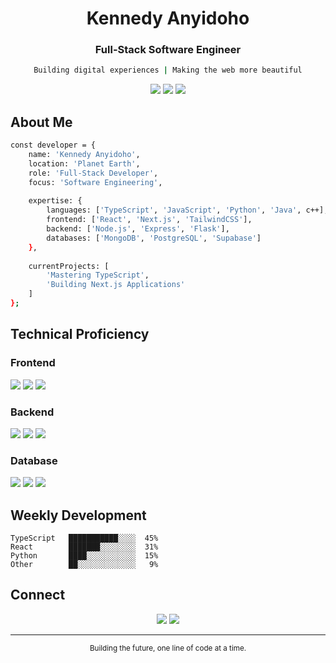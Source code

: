 <div align="center">

# Kennedy Anyidoho
### Full-Stack Software Engineer

```bash
Building digital experiences | Making the web more beautiful
```

![](https://img.shields.io/badge/TypeScript-333333?style=flat-square&logo=typescript&logoColor=white)
![](https://img.shields.io/badge/React-4A4A4A?style=flat-square&logo=react&logoColor=white)
![](https://img.shields.io/badge/Neuroscience-666666?style=flat-square&logo=brain&logoColor=white)

</div>

## About Me

```bash
const developer = {
    name: 'Kennedy Anyidoho',
    location: 'Planet Earth',
    role: 'Full-Stack Developer',
    focus: 'Software Engineering',
    
    expertise: {
        languages: ['TypeScript', 'JavaScript', 'Python', 'Java', c++],
        frontend: ['React', 'Next.js', 'TailwindCSS'],
        backend: ['Node.js', 'Express', 'Flask'],
        databases: ['MongoDB', 'PostgreSQL', 'Supabase']
    },
    
    currentProjects: [
        'Mastering TypeScript',
        'Building Next.js Applications'
    ]
};
```

## Technical Proficiency

### Frontend
![](https://img.shields.io/badge/TypeScript-333333?style=flat-square&logo=typescript&logoColor=white)
![](https://img.shields.io/badge/React-4A4A4A?style=flat-square&logo=react&logoColor=white)
![](https://img.shields.io/badge/Next.js-666666?style=flat-square&logo=next.js&logoColor=white)

### Backend
![](https://img.shields.io/badge/Node.js-333333?style=flat-square&logo=node.js&logoColor=white)
![](https://img.shields.io/badge/Express-4A4A4A?style=flat-square&logo=express&logoColor=white)
![](https://img.shields.io/badge/Python-666666?style=flat-square&logo=python&logoColor=white)

### Database
![](https://img.shields.io/badge/MongoDB-333333?style=flat-square&logo=mongodb&logoColor=white)
![](https://img.shields.io/badge/PostgreSQL-4A4A4A?style=flat-square&logo=postgresql&logoColor=white)
![](https://img.shields.io/badge/Supabase-666666?style=flat-square&logo=supabase&logoColor=white)

## Weekly Development

```text
TypeScript   ███████████░░░░  45%
React        ███████░░░░░░░░  31%
Python       ████░░░░░░░░░░░  15%
Other        ██░░░░░░░░░░░░░   9%
```

## Connect

<div align="center">

[![](https://img.shields.io/badge/LinkedIn-333333?style=flat-square&logo=linkedin&logoColor=white)](https://linkedin.com/in/kennyAnyi9)
[![](https://img.shields.io/badge/X-4A4A4A?style=flat-square&logo=x&logoColor=white)](https://x.com/kennyAnyi9)

</div>

---

<div align="center">
<sub>Building the future, one line of code at a time.</sub>
</div>
